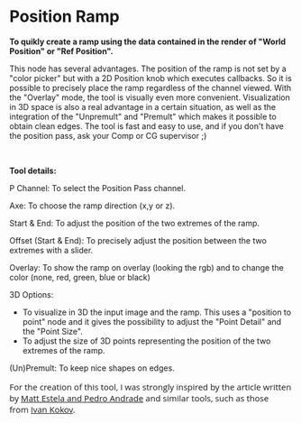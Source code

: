 # Position Ramp
<strong>To quikly create a ramp using the data contained in the render of "World Position" or "Ref Position".</strong>

This node has several advantages. The position of the ramp is not set by a "color picker" but with a 2D Position knob which executes callbacks. So it is possible to precisely place the ramp regardless of the channel viewed. With the "Overlay" mode, the tool is visually even more convenient.
Visualization in 3D space is also a real advantage in a certain situation, as well as the integration of the "Unpremult" and "Premult" which makes it possible to obtain clean edges.
The tool is fast and easy to use, and if you don't have the position pass, ask your Comp or CG supervisor ;)

<img class="aligncenter wp-image-2249 size-full" src="http://franklinvfx.com/wp-content/uploads/2017/04/11.gif" alt="" />
<img class="aligncenter wp-image-2249 size-full" src="http://franklinvfx.com/wp-content/uploads/2017/04/3.gif" alt="" />
<img class="aligncenter wp-image-2249 size-full" src="http://franklinvfx.com/wp-content/uploads/2017/04/4.gif" alt="" />

<strong>Tool details:</strong>

P Channel: To select the Position Pass channel.

Axe: To choose the ramp direction (x,y or z).

Start & End: To adjust the position of the two extremes of the ramp.

Offset (Start & End): To precisely adjust the position between the two extremes with a slider.

Overlay: To show the ramp on overlay (looking the rgb) and to change the color (none, red, green, blue or black)

3D Options:
- To visualize in 3D the input image and the ramp. This uses a "position to point" node and it gives the possibility to adjust the "Point Detail" and the "Point Size".
- To adjust the size of 3D points representing the position of the two extremes of the ramp.

(Un)Premult: To keep nice shapes on edges.

<p style="font-family: 'Open Sans', sans-serif; font-size: 15px; font-style: normal; font-variant-ligatures: normal; font-variant-caps: normal; font-weight: 400;">For the creation of this tool, I was strongly inspired by the article written by <a title="Nukepedia Tutorial" href="http://www.nukepedia.com/written-tutorials/expressions-101" target="_blank" rel="noopener">Matt Estela and Pedro Andrade</a> and similar tools, such as those from <a title="Nukepedia Tool" href="http://www.nukepedia.com/toolsets/3d/wptk" target="_blank" rel="noopener">Ivan Kokov</a>.</p>
